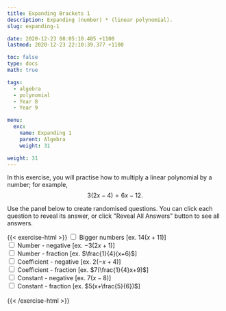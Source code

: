 ```yaml
---
title: Expanding Brackets 1
description: Expanding (number) * (linear polynomial).
slug: expanding-1

date: 2020-12-23 08:05:10.485 +1100
lastmod: 2020-12-23 22:10:39.377 +1100

toc: false
type: docs
math: true

tags:
  - algebra
  - polynomial
  - Year 8
  - Year 9

menu:
  exc:
    name: Expanding 1
    parent: Algebra
    weight: 31

weight: 31
---
```


In this exercise, you will practise how to multiply a linear polynomial by a number; for example, $$ 3(2x-4) = 6x - 12. $$

Use the panel below to create randomised questions. You can click each question to reveal its answer, or click "Reveal All Answers" button to see all answers.

{{< exercise-html >}}
<input type="checkbox" id="lg" />
<label for="lg">Bigger numbers [ex. $14(x+11)$] </label><br />
<input type="checkbox" id="neg0" />
<label for="neg0">Number - negative [ex. $-3(2x+1)$] </label><br />
<input type="checkbox" id="frac0" />
<label for="frac0">Number - fraction [ex. $\frac{1}{4}(x+6)$] </label><br />
<input type="checkbox" id="neg1" />
<label for="neg1">Coefficient - negative [ex. $2(-x+4)$] </label><br />
<input type="checkbox" id="frac1" />
<label for="frac1">Coefficient - fraction [ex. $7(\frac{1}{4}x+9)$] </label><br />
<input type="checkbox" id="neg2" />
<label for="neg2">Constant - negative [ex. $7(x-8)$] </label><br />
<input type="checkbox" id="frac2" />
<label for="frac2">Constant - fraction [ex. $5(x+\frac{5}{6})$] </label><br />
<br>
{{< /exercise-html >}}

<script>
  function genQs() {
    // Question area
    const qbox = document.getElementById("questions");
    const qinst = document.getElementById("instructions");
    // Read value from the form
    const nq = document.getElementById("nq").value;
    let lg,neg0,neg1,neg2,frac0,frac1,frac2;
    [lg,neg0,neg1,neg2,frac0,frac1,frac2] = 
      ["lg", "neg0", "neg1", "neg2", "frac0", "frac1", "frac2"].map(chked);
    // Sanity check
    nqIsNumber = /[\d+]/.test(nq);
    if (!nqIsNumber || nq<1 || nq>10 ) {
      qbox.innerHTML = "Error: Invalid number of questions!";
      return;
    }
    // Coefficients
    const max = lg? 19 : 9;
    let c0 = [...arange(2, max)];
    let c1 = [...arange(1, max)];
    let c2 = [...arange(1, max)];
    const neg_nos = [...arange(-max, -1)];
    if (neg0) { c0.push(...neg_nos); }
    if (neg1) { c1.push(...neg_nos); }
    if (neg2) { c2.push(...neg_nos); }
    // Make questions
    qinst.innerHTML = "Expand the following expressions.";
    qbox.innerHTML = "";
    let options = MathJax.getMetricsFor(qbox);
    options.display = false;
    MathJax.texReset();
    for (let i = 0; i < nq; i++) {
      let c = [1,1,1];
      while(c[0] == 1) {
        c = [
          new Frac(choice(c0), frac0? choice(c0) : 1).reduce(),
          new Frac(choice(c1), frac1? choice(c1) : 1).reduce(),
          new Frac(choice(c2), frac2? choice(c2) : 1).reduce()
        ];
      }
      const cq = [c[0].tex("c"), c[1].tex("c"), c[2].tex("s")];
      const ca = [c[0].mult(c[1]).tex("c"), c[0].mult(c[2]).tex("s")];
      q = `${cq[0]}(${cq[1]}x ${cq[2]})`;
      a = `=\\boldsymbol{${ca[0]}x ${ca[1]}}`;
      render(q, a, options).then((li) => {
        qbox.appendChild(li);
        MathJax.startup.document.clear();
        MathJax.startup.document.updateDocument();
      });
    }
    return;
  }
</script>

